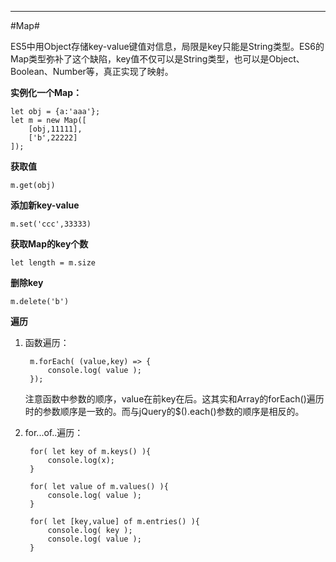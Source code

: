 ****
#Map#

ES5中用Object存储key-value键值对信息，局限是key只能是String类型。ES6的Map类型弥补了这个缺陷，key值不仅可以是String类型，也可以是Object、Boolean、Number等，真正实现了映射。

**实例化一个Map：**

	let obj = {a:'aaa'};
	let m = new Map([
		[obj,11111],
		['b',22222]
	]);

**获取值**

	m.get(obj)

**添加新key-value**
	
	m.set('ccc',33333)

**获取Map的key个数**

	let length = m.size

**删除key**

	m.delete('b')

**遍历**

1. 函数遍历：

		m.forEach( (value,key) => {
			console.log( value );
		});
	
	注意函数中参数的顺序，value在前key在后。这其实和Array的forEach()遍历时的参数顺序是一致的。而与jQuery的$().each()参数的顺序是相反的。

2. for...of..遍历：

		for( let key of m.keys() ){
			console.log(x);
		}
	
		for( let value of m.values() ){
			console.log( value );
		}
	
		for( let [key,value] of m.entries() ){
			console.log( key );
			console.log( value );
		}

